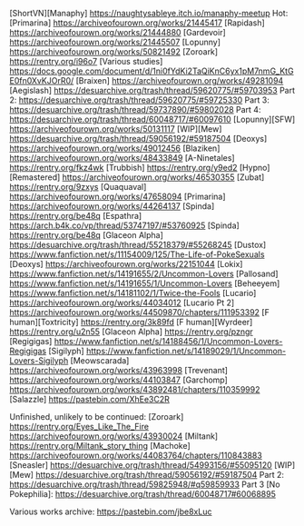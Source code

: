 [ShortVN][Manaphy] https://naughtysableye.itch.io/manaphy-meetup
Hot:
[Primarina] https://archiveofourown.org/works/21445417
[Rapidash] https://archiveofourown.org/works/21444880
[Gardevoir] https://archiveofourown.org/works/21445507
[Lopunny] https://archiveofourown.org/works/50821492
[Zoroark] https://rentry.org/i96o7
[Various studies] https://docs.google.com/document/d/1ni0fYdKi2TaQiKnC6yx1pM7nmG_KtGE0fn0XvKJOrR0/
[Braixen] https://archiveofourown.org/works/49281094
[Aegislash] https://desuarchive.org/trash/thread/59620775/#59703953
Part 2: https://desuarchive.org/trash/thread/59620775/#59725330
Part 3: https://desuarchive.org/trash/thread/59737890/#59802028
Part 4: https://desuarchive.org/trash/thread/60048717/#60097610
[Lopunny][SFW] https://archiveofourown.org/works/50131117
[WIP][Mew] https://desuarchive.org/trash/thread/59056192/#59187504
[Deoxys] https://archiveofourown.org/works/49012456
[Blaziken] https://archiveofourown.org/works/48433849
[A-Ninetales] https://rentry.org/fkz4wk
[Trubbish] https://rentry.org/y9ed2
[Hypno][Remastered] https://archiveofourown.org/works/46530355
[Zubat] https://rentry.org/9zxys
[Quaquaval] https://archiveofourown.org/works/47658094
[Primarina] https://archiveofourown.org/works/44264137
[Spinda] https://rentry.org/be48q
[Espathra] https://arch.b4k.co/vp/thread/53747197/#53760925
[Spinda] https://rentry.org/be48q
[Glaceon Alpha] https://desuarchive.org/trash/thread/55218379/#55268245
[Dustox] https://www.fanfiction.net/s/11154009/125/The-Life-of-PokeSexuals
[Deoxys] https://archiveofourown.org/works/22151044
[Lokix] https://www.fanfiction.net/s/14191655/2/Uncommon-Lovers
[Pallosand] https://www.fanfiction.net/s/14191655/1/Uncommon-Lovers
[Beheeyem] https://www.fanfiction.net/s/14181102/1/Twice-the-Fools
[Lucario] https://archiveofourown.org/works/44034012
[Lucario Pt 2] https://archiveofourown.org/works/44509870/chapters/111953392
[F human][Toxtricity] https://rentry.org/3k89fd
[F human][Wyrdeer] https://rentry.org/u2n55
[Glaceon Alpha] https://rentry.org/pzngr
[Regigigas] https://www.fanfiction.net/s/14188456/1/Uncommon-Lovers-Regigigas
[Sigilyph] https://www.fanfiction.net/s/14189029/1/Uncommon-Lovers-Sigilyph
[Meowscarada] https://archiveofourown.org/works/43963998
[Trevenant] https://archiveofourown.org/works/44103847
[Garchomp] https://archiveofourown.org/works/43892481/chapters/110359992
[Salazzle] https://pastebin.com/XhEe3C2R

Unfinished, unlikely to be continued:
[Zoroark] https://rentry.org/Eyes_Like_The_Fire
https://archiveofourown.org/works/43930024
[Miltank] https://rentry.org/Miltank_story_thing
[Machoke] https://archiveofourown.org/works/44083764/chapters/110843883
[Sneasler] https://desuarchive.org/trash/thread/54993156/#55095120
[WIP][Mew] https://desuarchive.org/trash/thread/59056192/#59187504
Part 2: https://desuarchive.org/trash/thread/59825948/#q59859933
Part 3 [No Pokephilia]: https://desuarchive.org/trash/thread/60048717#60068895

Various works archive:
https://pastebin.com/jbe8xLuc